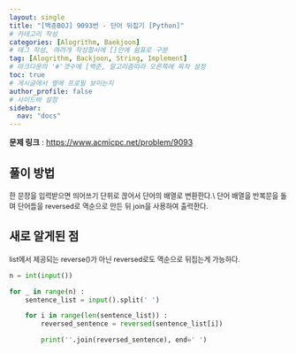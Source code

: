```yaml
---
layout: single
title: "[백준BOJ] 9093번 - 단어 뒤집기 [Python]"
# 카테고리 작성
categories: [Alogrithm, Baekjoon]
# 태그 작성, 여려개 작성할시에 []안에 쉼표로 구분
tag: [Alogrithm, Backjoon, String, Implement]
# 마크다운의 '#'갯수에 [백준, 알고리즘따라 오른쪽에 목차 설정
toc: true
# 게시글에서 옆에 프로필 보이는지
author_profile: false
# 사이드바 설정
sidebar:
  nav: "docs"
---
```


**문제 링크** : <https://www.acmicpc.net/problem/9093>

## 풀이 방법

<span style="font-size:90%">
한 문장을 입력받으면 띄어쓰기 단위로 끊어서 단어의 배열로 변환한다.\
단어 배열을 반복문을 돌며 단어들을 reversed로 역순으로 만든 뒤 join을 사용하여 출력한다.
</span>

## 새로 알게된 점

<span style="font-size:90%">
list에서 제공되는 reverse()가 아닌 reversed로도 역순으로 뒤집는게 가능하다.
</span>

```python
n = int(input())

for _ in range(n) :
    sentence_list = input().split(' ')

    for i in range(len(sentence_list)) :
        reversed_sentence = reversed(sentence_list[i])

        print(''.join(reversed_sentence), end=' ')
```
